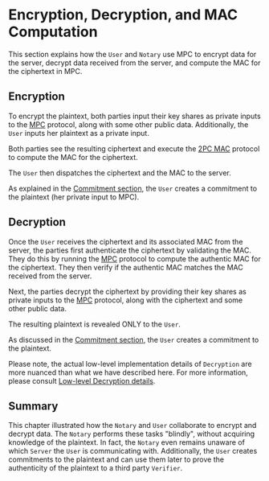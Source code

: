 # Encryption, Decryption, and MAC Computation

This section explains how the `User` and `Notary` use MPC to encrypt data for the server, decrypt data received from the server, and compute the MAC for the ciphertext in MPC.

## Encryption

To encrypt the plaintext, both parties input their key shares as private inputs to the [MPC](/mpc/deap.md) protocol, along with some other public data. Additionally, the `User` inputs her plaintext as a private input.

Both parties see the resulting ciphertext and execute the [2PC MAC](../../mpc/mac.md) protocol to compute the MAC for the ciphertext.

The `User` then dispatches the ciphertext and the MAC to the server.

As explained in the [Commitment section](commitment.md), the `User` creates a commitment to the plaintext (her private input to MPC).

## Decryption

Once the `User` receives the ciphertext and its associated MAC from the server, the parties first authenticate the ciphertext by validating the MAC. They do this by running the [MPC](/mpc/mac.md) protocol to compute the authentic MAC for the ciphertext. They then verify if the authentic MAC matches the MAC received from the server.

Next, the parties decrypt the ciphertext by providing their key shares as private inputs to the [MPC](/mpc/deap.md) protocol, along with the ciphertext and some other public data.

The resulting plaintext is revealed ONLY to the `User`.

As discussed in the [Commitment section](/protocol/notarization/commitment.md), the `User` creates a commitment to the plaintext.

Please note, the actual low-level implementation details of `Decryption` are more nuanced than what we have described here. For more information, please consult [Low-level Decryption details](/mpc/encryption.md).

## Summary

This chapter illustrated how the `Notary` and `User` collaborate to encrypt and decrypt data. The `Notary` performs these tasks "blindly", without acquiring knowledge of the plaintext. In fact, the `Notary` even remains unaware of which `Server` the `User` is communicating with. Additionally, the `User` creates commitments to the plaintext and can use them later to prove the authenticity of the plaintext to a third party `Verifier`.

